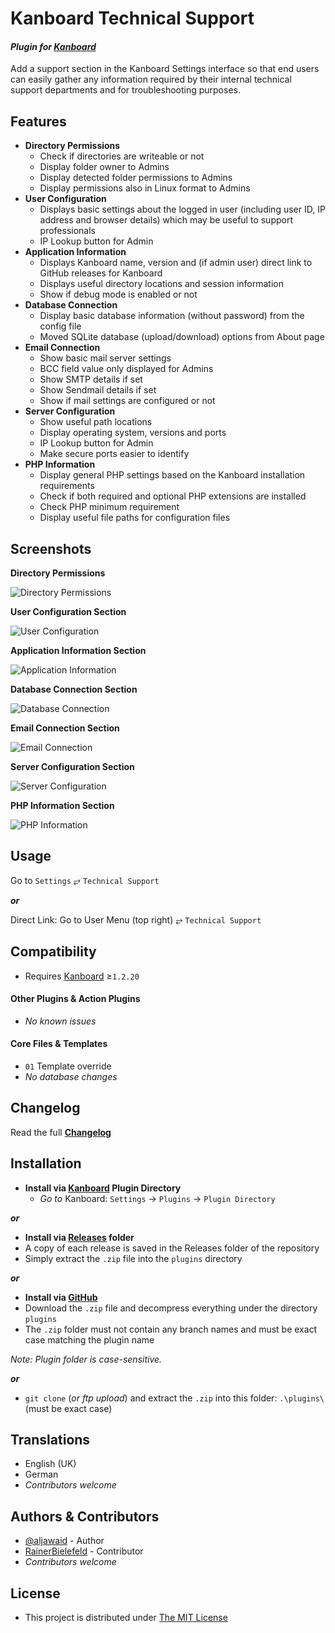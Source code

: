 # Kanboard Technical Support

#### _Plugin for [Kanboard](https://github.com/fguillot/kanboard "Kanboard - Kanban Project Management Software")_

Add a support section in the Kanboard Settings interface so that end users can easily gather any information required by their internal technical support departments and for troubleshooting purposes. 


Features
-------------

- **Directory Permissions**
  - Check if directories are writeable or not
  - Display folder owner to Admins
  - Display detected folder permissions to Admins
  - Display permissions also in Linux format to Admins
- **User Configuration**
  - Displays basic settings about the logged in user (including user ID, IP address and browser details) which may be useful to support professionals
  - IP Lookup button for Admin
- **Application Information**
  - Displays Kanboard name, version and (if admin user) direct link to GitHub releases for Kanboard
  - Displays useful directory locations and session information
  - Show if debug mode is enabled or not
- **Database Connection**
  - Display basic database information (without password) from the config file
  - Moved SQLite database (upload/download) options from About page
- **Email Connection**
  - Show basic mail server settings
  - BCC field value only displayed for Admins
  - Show SMTP details if set
  - Show Sendmail details if set
  - Show if mail settings are configured or not
- **Server Configuration**
  - Show useful path locations
  - Display operating system, versions and ports
  - IP Lookup button for Admin
  - Make secure ports easier to identify
- **PHP Information**
  - Display general PHP settings based on the Kanboard installation requirements
  - Check if both required and optional PHP extensions are installed
  - Check PHP minimum requirement
  - Display useful file paths for configuration files


Screenshots
----------

**Directory Permissions**

![Directory Permissions](../master/screenshot-permissions.png "Directory Permissions")

**User Configuration Section**  

![User Configuration](../master/screenshot-user.png "User Configuration")

**Application Information Section**

![Application Information](../master/screenshot-app.png "Application Information")

**Database Connection Section**

![Database Connection](../master/screenshot-db.png "Database Connection")

**Email Connection Section**

![Email Connection](../master/screenshot-mail.png "Email Connection")

**Server Configuration Section**

![Server Configuration](../master/screenshot-server.png "Server Configuration")

**PHP Information Section**

![PHP Information](../master/screenshot-php.png "PHP Information")

Usage
-------------

Go to `Settings` &#10562; `Technical Support` 

**_or_**

Direct Link: Go to User Menu (top right) &#10562; `Technical Support`

Compatibility
-------------

- Requires [Kanboard](https://github.com/fguillot/kanboard "Kanboard - Kanban Project Management Software") ≥`1.2.20`

#### Other Plugins & Action Plugins
- _No known issues_
#### Core Files & Templates
- `01` Template override
- _No database changes_

Changelog
---------

Read the full [**Changelog**](../master/changelog.md "See changes")
 

Installation
------------

- **Install via [Kanboard](https://github.com/fguillot/kanboard "Kanboard - Kanban Project Management Software") Plugin Directory**
  - _Go to_ Kanboard: `Settings` -> `Plugins` -> `Plugin Directory`

**_or_**

- **Install via [Releases](../master/Releases/ "A copy of each release is saved in the folder") folder**
 - A copy of each release is saved in the Releases folder of the repository
 - Simply extract the `.zip` file into the `plugins` directory

**_or_**

- **Install via [GitHub](https://github.com/aljawaid "Find the correct plugin from the list of repositories")**
- Download the `.zip` file and decompress everything under the directory `plugins`
 - The `.zip` folder must not contain any branch names and must be exact case matching the plugin name

_Note: Plugin folder is case-sensitive._

**_or_**
- `git clone` (_or ftp upload_) and extract the `.zip` into this folder: `.\plugins\` (must be exact case)


Translations
------------

- English (UK)
- German
- _Contributors welcome_


Authors & Contributors
----------------------

- [@aljawaid](https://github.com/aljawaid) - Author
- [RainerBielefeld](https://github.com/RainerBielefeld) - Contributor
- _Contributors welcome_

License
-------
- This project is distributed under [The MIT License](../master/LICENSE "Read The MIT license")
